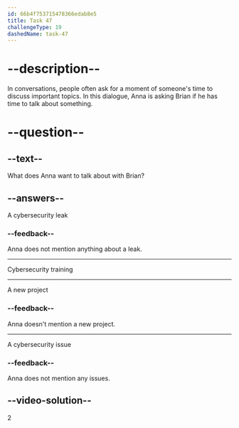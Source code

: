 ```yaml
---
id: 66b4f753715478366edab8e5
title: Task 47
challengeType: 19
dashedName: task-47
---
```


<!--
AUDIO REFERENCE:
Anna: Hi Brian, do you have a moment? I want to talk about our cybersecurity training.
-->

# --description--

In conversations, people often ask for a moment of someone's time to discuss important topics. In this dialogue, Anna is asking Brian if he has time to talk about something.

# --question--

## --text--

What does Anna want to talk about with Brian?

## --answers--

A cybersecurity leak

### --feedback--

Anna does not mention anything about a leak.

---

Cybersecurity training

---
A new project

### --feedback--

Anna doesn't mention a new project.

---

A cybersecurity issue

### --feedback--

Anna does not mention any issues.

## --video-solution--

2
